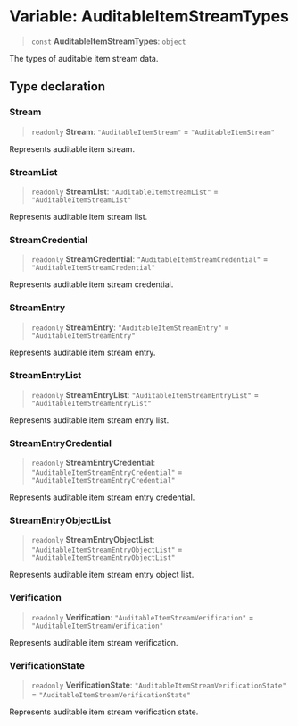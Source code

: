 # Variable: AuditableItemStreamTypes

> `const` **AuditableItemStreamTypes**: `object`

The types of auditable item stream data.

## Type declaration

### Stream

> `readonly` **Stream**: `"AuditableItemStream"` = `"AuditableItemStream"`

Represents auditable item stream.

### StreamList

> `readonly` **StreamList**: `"AuditableItemStreamList"` = `"AuditableItemStreamList"`

Represents auditable item stream list.

### StreamCredential

> `readonly` **StreamCredential**: `"AuditableItemStreamCredential"` = `"AuditableItemStreamCredential"`

Represents auditable item stream credential.

### StreamEntry

> `readonly` **StreamEntry**: `"AuditableItemStreamEntry"` = `"AuditableItemStreamEntry"`

Represents auditable item stream entry.

### StreamEntryList

> `readonly` **StreamEntryList**: `"AuditableItemStreamEntryList"` = `"AuditableItemStreamEntryList"`

Represents auditable item stream entry list.

### StreamEntryCredential

> `readonly` **StreamEntryCredential**: `"AuditableItemStreamEntryCredential"` = `"AuditableItemStreamEntryCredential"`

Represents auditable item stream entry credential.

### StreamEntryObjectList

> `readonly` **StreamEntryObjectList**: `"AuditableItemStreamEntryObjectList"` = `"AuditableItemStreamEntryObjectList"`

Represents auditable item stream entry object list.

### Verification

> `readonly` **Verification**: `"AuditableItemStreamVerification"` = `"AuditableItemStreamVerification"`

Represents auditable item stream verification.

### VerificationState

> `readonly` **VerificationState**: `"AuditableItemStreamVerificationState"` = `"AuditableItemStreamVerificationState"`

Represents auditable item stream verification state.
